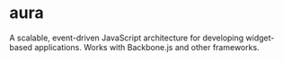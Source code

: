 aura
====

A scalable, event-driven JavaScript architecture for developing widget-based applications. Works with Backbone.js and other frameworks.